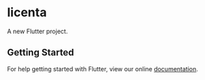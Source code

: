 # licenta

A new Flutter project.

## Getting Started

For help getting started with Flutter, view our online
[documentation](https://flutter.io/).
